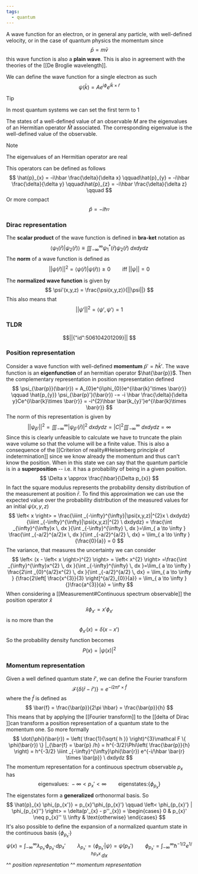 ```yaml
---
tags:
  - quantum
---
```

A wave function for an electron, or in general any particle, with well-defined velocity, or in the case of quantum physics the momentum since
$$
\bar{p} = m\bar{v}
$$
this wave function is also a **plain wave**. This is also in agreement with the theories of the [[De Broglie wavelength]]. 

We can define the wave function for a single electron as such
$$
\psi(\bar{k}) = Ae^{i\phi}e^{i\bar{k} \times \bar{r}}
$$
>[!tip]
>In most quantum systems we can set the first term to $1$

The states of a well-defined value of an observable $M$ are the eigenvalues of an Hermitian operator $\hat{M}$ associated. The corresponding eigenvalue is the well-defined value of the observable.

>[!note]
>The eigenvalues of an Hermitian operator are real

This operators can be defined as follows
$$
\hat{p}_{x} = -i\hbar \frac{\delta}{\delta x} \qquad\hat{p}_{y} = -i\hbar \frac{\delta}{\delta y} \qquad\hat{p}_{z} = -i\hbar \frac{\delta}{\delta z} \qquad
$$
Or more compact
$$
\hat{p} = -i\hbar \triangledown 
$$
### Dirac representation

The **scalar product** of the wave function is defined in **bra-ket** notation as 
$$
\left< \psi_{1}(\bar{r}) | \psi_{2}(\bar{r}) \right>  \equiv \iiint _{-\infty}^{\infty}\psi_{1}^{*}(\bar{r})\psi_{2}(\bar{r}) \ dxdydz
$$
The **norm** of a wave function is defined as 
$$
||\psi(\bar{r})||^{2} = \left< \psi(\bar{r}) | \psi(\bar{r})\right>  \geq 0 \qquad \text{iff } ||\psi|| =0
$$

The **normalized wave function** is given by
$$
\psi'(x,y,z) = \frac{\psi(x,y,z)}{||\psi||}
$$
This also means that 
$$
|| \psi'||^{2} = \left< \psi',\psi' \right> = 1 
$$
### TLDR

```math
||{"id":506104201209}||


```


### Position representation

Consider a wave function with well-defined **momentum** $\bar{p}'=\hbar \bar{k}'$. The wave function is an **eigenfunction** of an hermitian operator $\hat{\bar{p}}$. Then the complementary representation in position representation defined 
$$
\psi_{\bar{p}}(\bar{r}) = A_{0}e^{i\phi_{0}}e^{i\bar{k}'\times \bar{r}} \qquad \hat{p_{y}} \psi_{\bar{p}'}(\bar{r}) -= -i \hbar \frac{\delta}{\delta y}Ce^{i\bar{k}\times \bar{r}} = -i^{2}\hbar \bar{k_{y}'}e^{i\bar{k}\times \bar{r}}
$$
The norm of this representation is given by
$$
||\psi_{\bar{p}'}||^{2} = \iiint _{-\infty}^{\infty}|\psi_{\bar{p}'}(\bar{r})|^{2} \ dxdydz = |C|^{2}\iiint_{-\infty}^{\infty}  \ dxdydz = \infty
$$
Since this is clearly unfeasible to calculate we have to truncate the plain wave volume so that the volume will be a finite value. This is also a consequence of the [[Criterion of reality#Heisenberg principle of indetermination]] since we know already the momentum and thus can't know the position. When in this state we can say that the quantum particle is in a **superposition** -- i.e. it has a probability of being in a given position.
$$
\Delta x \approx \frac{\hbar}{\Delta p_{x}}
$$
In fact the square modulus represents the probability density distribution of the measurement at position $\bar{r}$. To find this approximation we can use the expected value over the probability distribution of the measured values for an initial $\psi(x,y,z)$
$$
\left< x \right> = \frac{\iiint _{-\infty}^{\infty}|\psi(x,y,z)|^{2}x \ dxdydz}{\iiint _{-\infty}^{\infty}|\psi(x,y,z)|^{2} \ dxdydz} = \frac{\int _{\infty}^{\infty}x \, dx }{\int _{-\infty}^{\infty} \, dx }=\lim_{ a \to \infty } \frac{\int _{-a/2}^{a/2}x \, dx }{\int _{-a/2}^{a/2} \, dx} = \lim_{ a \to \infty } {\frac{0}{a}} = 0
$$
The variance, that measures the uncertainty we can consider
$$
\left< (x - \left< x \right>)^{2}  \right> = \left< x^{2}  \right>  =\frac{\int _{\infty}^{\infty}x^{2} \, dx }{\int _{-\infty}^{\infty} \, dx }=\lim_{ a \to \infty } \frac{2\int _{0}^{a/2}x^{2} \, dx }{\int _{-a/2}^{a/2} \, dx} = \lim_{ a \to \infty } {\frac{2\left[ \frac{x^{3}}{3} \right]^{a/2}_{0}}{a}} = \lim_{ a \to \infty } {}\frac{a^{3}}{a} = \infty
$$
When considering a [[Measurement#Continuous spectrum observable]] the position operator $\hat{x}$
$$
\hat{x}\phi_{x'} = x'\phi_{x'}
$$
is no more than the 
$$
\phi_{x'}(x) = \delta(x - x')
$$
So the probability density function becomes
$$
P(x) = | \psi (x)| ^{2}
$$
### Momentum representation

Given a well defined quantum state $\bar{r}'$, we can define the Fourier transform 
$$
\mathcal F \{ \delta(\bar{r} - \bar{r}') \} =  e^{-i 2\pi \bar{r}' \times \bar{f}}
$$
where the $\bar{f}$ is defined as
$$
\bar{f} = \frac{\bar{p}}{2\pi \hbar} = \frac{\bar{p}}{h}
$$
This means that by applying the [[Fourier transform]] to the [[delta of Dirac ]]can transform a position representation of a quantum state to the momentum one. So more formally
$$
\dot{\phi}(\bar{r}) = \left( \frac{1}{\sqrt{ h }} \right)^{3}\mathcal  F \{ \phi(\bar{r}) \} |_{\bar{f} = \bar{p} /h}  = h^{-3/2}\Phi\left( \frac{\bar{p}}{h} \right) = h^{-3/2} \iiint _{-\infty}^{\infty}\phi(\bar{r}) e^{-i/\hbar \bar{r} \times \bar{p}} \ dxdydz
$$
The momentum representation for a continuous spectrum observable $p_{x}$ has
$$
\text{eigenvalues: } -\infty < p_{x}' < \infty \qquad \text{eigenstates:} \{ \phi_{p_{x}} \} 
$$
The eigenstates form a **generalized** orthonormal basis. So
$$
\hat{p}_{x} \phi_{p_{x'}} = p_{x}'\phi_{p_{x}'} \qquad \left< \phi_{p_{x}'} | \phi_{p_{x}''} \right> = \delta(p'_{x} - p''_{x})  = \begin{cases}
0  & p_{x}' \neq p_{x}'' \\
\infty  & \text{otherwise}
\end{cases}
$$
It's also possible to define the expansion of a normalized quantum state in the continuous basis $\{ \phi_{p_{x}'} \}$
$$
\psi(x) = \int _{-\infty}^{\infty}\lambda_{p_{x}'}\phi_{p_{x}'} \, dp_{x}' \qquad \lambda_{p_{x}'} = \left< \phi_{p_{x}'} | \psi \right> =  \dot{\psi}(p_{x}') \qquad \phi_{p_{x}'} = \int _{-\infty}^{\infty}\hbar^{-1/2}e^{1/\hbar p_{x}x} \, dx 
$$
					^^ *position representation*                                                          ^^ *momentum representation*


